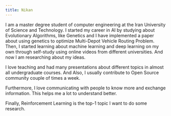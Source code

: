 ```yaml
---
title: Nikan
---
```


I am a master degree student of computer engineering at the Iran University of Science and Technology.
I started my career in AI by studying about Evolutionary Algorithms, like Genetics and I have implemented a paper about using genetics to optimize Multi-Depot Vehicle Routing Problem.
Then, I started learning about machine learning and deep learning on my own through self-study using online videos from different universities. And now I am researching about my ideas.

I love teaching and had many presentations about different topics in almost all undergraduate courses. And Also, I usually contribute to Open Source community couple of times a week.

Furthermore, I love communicating with people to know more and exchange information. This helps me a lot to understand better.

Finally, Reinforcement Learning is the top-1 topic I want to do some research.